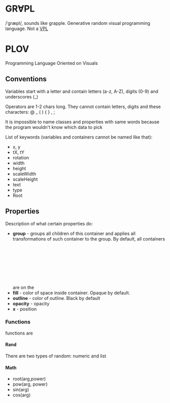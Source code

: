 # GRⱯPL

/ˈgræpl/, sounds like grapple. Generative random visual programming language. Not
a [VPL](https://en.wikipedia.org/wiki/Visual_programming_language#:~:text=In%20computing%2C%20a%20visual%20programming,than%20by%20specifying%20them%20textually.)

# PLOV
Programming Language Oriented on Visuals

## Conventions

Variables start with a letter and contain letters (a-z, A-Z), digits (0-9) and underscores (_)

Operators are 1-2 chars long. They cannot contain letters, digits and these characters: @ _ ( ) { } , ;

It is impossible to name classes and properties with same words because the program wouldn't know which data to pick

List of keywords (variables and containers cannot be named like that):

* x, y
* tX, tY
* rotation
* width
* height
* scaleWidth
* scaleHeight
* text
* type
* Root

## Properties

Description of what certain properties do:

* **group** - groups all children of this container and applies all transformations of such container to the group. By
  default, all containers are on the <svg> level,
* **fill** - color of space inside container. Opaque by default.
* **outline** - color of outline. Black by default
* **opacity** - opacity
* **x** - position

### Functions

functions are

#### Rand

There are two types of random: numeric and list

#### Math

* root(arg,power)
* pow(arg, power)
* sin(arg)
* cos(arg)